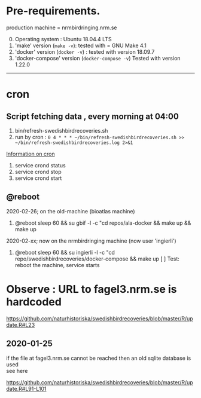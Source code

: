 # Pre-requirements.

production machine = nrmbirdringing.nrm.se  <p>

0. Operating system : Ubuntu 18.04.4 LTS
1. 'make' version (`make -v`): tested with = GNU Make 4.1
2. 'docker' version (`docker -v`) : tested with version 18.09.7
3. 'docker-compose' version (`docker-compose -v`) Tested with version 1.22.0

***

# cron

## Script fetching data , every morning at 04:00

1. bin/refresh-swedishbirdrecoveries.sh
2. run by cron : `0 4 * * * ~/bin/refresh-swedishbirdrecoveries.sh >> ~/bin/refresh-swedishbirdrecoveries.log 2>&1`

[Information on cron](https://en.wikipedia.org/wiki/Cron)

1. service crond status 
2. service crond stop
3. service crond start


## @reboot 

2020-02-26; on the old-machine (bioatlas machine)  <p>
1. @reboot sleep 60 && su gbif -l -c "cd repos/ala-docker && make up && make up 

2020-02-xx; now on the nrmbirdringing machine (now user 'ingierli') <p>
1. @reboot sleep 60 && su ingierli -l -c "cd repo/swedishbirdrecoveries/docker-compose && make up 
[ ] Test: reboot the machine, service starts


# Observe : URL to fagel3.nrm.se is hardcoded

https://github.com/naturhistoriska/swedishbirdrecoveries/blob/master/R/update.R#L23 

## 2020-01-25 
if the file at fagel3.nrm.se cannot be reached then an old sqlite database is used <br>
see here 

https://github.com/naturhistoriska/swedishbirdrecoveries/blob/master/R/update.R#L91-L101
